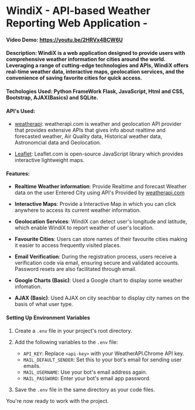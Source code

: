 # WindiX - API-based Weather Reporting Web Application - 
#### Video Demo:  <https://youtu.be/2HRVx4BCW6U>
#### Description: WindiX is a web application designed to provide users with comprehensive weather information for cities around the world. Leveraging a range of cutting-edge technologies and APIs, WindiX offers real-time weather data, interactive maps, geolocation services, and the convenience of saving favorite cities for quick access.

#### Techologies Used: Python FrameWork Flask, JavaScript, Html and CSS, Bootstrap, AJAX(Basics) and SQLite.

#### API's Used:
- [weatherapi](https://www.weatherapi.com/weather/): weatherapi.com is weather and geolocation API provider that provides extensive APIs that gives info about realtime and forecasted weather, Air Quality data, Historical weather data, Astronomcial data and Geolocation.

- [Leaflet](https://leafletjs.com/index.html): Leaflet.com is open-source JavaScript library which provides interactive lightweight maps.

#### Features: 
- **Realtime Weather information**: Provide Realtime and forecast Weather data on the user Entered City using API's Provided by [weatherapi.com](https://www.weatherapi.com/weather/)

- **Interactive Maps**: Provide a Interactive Map in which you can click anywhere to access its current weather information.

- **Geolocation Services**: WindiX can detect user's longitude and latitude, which enable WindiX to report weather of user's location. 

- **Favourite Cities**: Users can store names of their favourite cities making it easier to access frequently visited places.

- **Email Verification**: During the registration process, users receive a verification code via email, ensuring secure and validated accounts. Password resets are also facilitated through email.

- **Google Charts (Basic)**: Used a Google chart to display some weather infomation.

- **AJAX (Basic)**: Used AJAX on city seachbar to display city names on the basis of what user type.

#### Setting Up Environment Variables

1. Create a `.env` file in your project's root directory.

2. Add the following variables to the `.env` file:

   - `API_KEY`: Replace `<api-key>` with your WeatherAPI.Chrome API key.
   - `MAIL_DEFAULT_SENDER`: Set this to your bot's email for sending user emails.
   - `MAIL_USERNAME`: Use your bot's email address again.
   - `MAIL_PASSWORD`: Enter your bot's email app password.

3. Save the `.env` file in the same directory as your code files.

You're now ready to work with the project.
